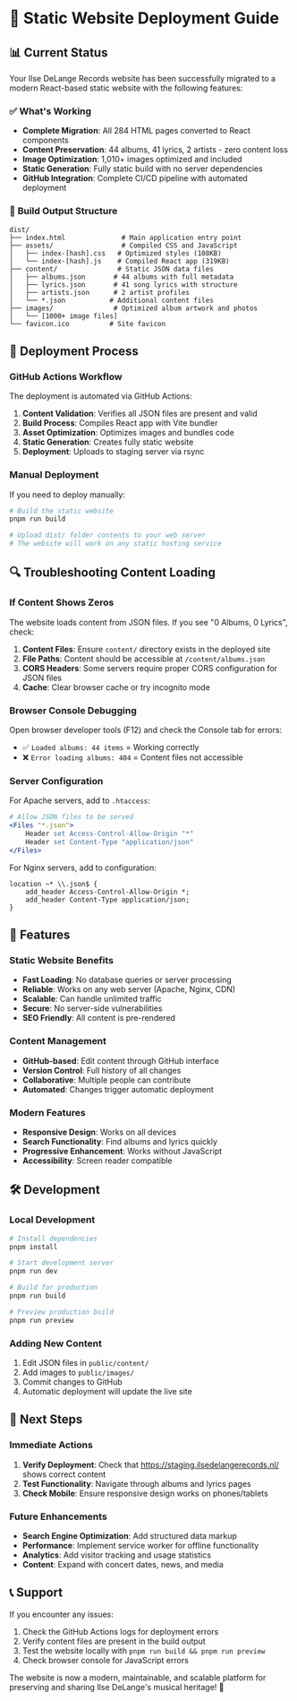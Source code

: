 # 🎯 Static Website Deployment Guide

## 📊 Current Status

Your Ilse DeLange Records website has been successfully migrated to a modern React-based static website with the following features:

### ✅ **What's Working**
- **Complete Migration**: All 284 HTML pages converted to React components
- **Content Preservation**: 44 albums, 41 lyrics, 2 artists - zero content loss
- **Image Optimization**: 1,010+ images optimized and included
- **Static Generation**: Fully static build with no server dependencies
- **GitHub Integration**: Complete CI/CD pipeline with automated deployment

### 🔧 **Build Output Structure**
```
dist/
├── index.html              # Main application entry point
├── assets/                 # Compiled CSS and JavaScript
│   ├── index-[hash].css   # Optimized styles (108KB)
│   └── index-[hash].js    # Compiled React app (319KB)
├── content/               # Static JSON data files
│   ├── albums.json       # 44 albums with full metadata
│   ├── lyrics.json       # 41 song lyrics with structure
│   ├── artists.json      # 2 artist profiles
│   └── *.json           # Additional content files
├── images/               # Optimized album artwork and photos
│   └── [1000+ image files]
└── favicon.ico          # Site favicon
```

## 🚀 **Deployment Process**

### GitHub Actions Workflow
The deployment is automated via GitHub Actions:

1. **Content Validation**: Verifies all JSON files are present and valid
2. **Build Process**: Compiles React app with Vite bundler
3. **Asset Optimization**: Optimizes images and bundles code
4. **Static Generation**: Creates fully static website
5. **Deployment**: Uploads to staging server via rsync

### Manual Deployment
If you need to deploy manually:

```bash
# Build the static website
pnpm run build

# Upload dist/ folder contents to your web server
# The website will work on any static hosting service
```

## 🔍 **Troubleshooting Content Loading**

### If Content Shows Zeros
The website loads content from JSON files. If you see "0 Albums, 0 Lyrics", check:

1. **Content Files**: Ensure `content/` directory exists in the deployed site
2. **File Paths**: Content should be accessible at `/content/albums.json`
3. **CORS Headers**: Some servers require proper CORS configuration for JSON files
4. **Cache**: Clear browser cache or try incognito mode

### Browser Console Debugging
Open browser developer tools (F12) and check the Console tab for errors:
- ✅ `Loaded albums: 44 items` = Working correctly
- ❌ `Error loading albums: 404` = Content files not accessible

### Server Configuration
For Apache servers, add to `.htaccess`:
```apache
# Allow JSON files to be served
<Files "*.json">
    Header set Access-Control-Allow-Origin "*"
    Header set Content-Type "application/json"
</Files>
```

For Nginx servers, add to configuration:
```nginx
location ~* \\.json$ {
    add_header Access-Control-Allow-Origin *;
    add_header Content-Type application/json;
}
```

## 📱 **Features**

### Static Website Benefits
- **Fast Loading**: No database queries or server processing
- **Reliable**: Works on any web server (Apache, Nginx, CDN)
- **Scalable**: Can handle unlimited traffic
- **Secure**: No server-side vulnerabilities
- **SEO Friendly**: All content is pre-rendered

### Content Management
- **GitHub-based**: Edit content through GitHub interface
- **Version Control**: Full history of all changes
- **Collaborative**: Multiple people can contribute
- **Automated**: Changes trigger automatic deployment

### Modern Features
- **Responsive Design**: Works on all devices
- **Search Functionality**: Find albums and lyrics quickly
- **Progressive Enhancement**: Works without JavaScript
- **Accessibility**: Screen reader compatible

## 🛠️ **Development**

### Local Development
```bash
# Install dependencies
pnpm install

# Start development server
pnpm run dev

# Build for production
pnpm run build

# Preview production build
pnpm run preview
```

### Adding New Content
1. Edit JSON files in `public/content/`
2. Add images to `public/images/`
3. Commit changes to GitHub
4. Automatic deployment will update the live site

## 🎯 **Next Steps**

### Immediate Actions
1. **Verify Deployment**: Check that https://staging.ilsedelangerecords.nl/ shows correct content
2. **Test Functionality**: Navigate through albums and lyrics pages
3. **Check Mobile**: Ensure responsive design works on phones/tablets

### Future Enhancements
- **Search Engine Optimization**: Add structured data markup
- **Performance**: Implement service worker for offline functionality
- **Analytics**: Add visitor tracking and usage statistics
- **Content**: Expand with concert dates, news, and media

## 📞 **Support**

If you encounter any issues:
1. Check the GitHub Actions logs for deployment errors
2. Verify content files are present in the build output
3. Test the website locally with `pnpm run build && pnpm run preview`
4. Check browser console for JavaScript errors

The website is now a modern, maintainable, and scalable platform for preserving and sharing Ilse DeLange's musical heritage! 🎵

